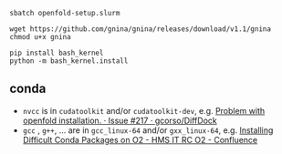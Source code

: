 ```
sbatch openfold-setup.slurm
```

```
wget https://github.com/gnina/gnina/releases/download/v1.1/gnina
chmod u+x gnina
```

```
pip install bash_kernel
python -m bash_kernel.install
```

## conda
* `nvcc` is in `cudatoolkit` and/or `cudatoolkit-dev`, e.g. [Problem with openfold installation.  · Issue \#217 · gcorso/DiffDock](https://github.com/gcorso/DiffDock/issues/217)
* `gcc` , `g++`, ... are in `gcc_linux-64` and/or `gxx_linux-64`, e.g. [Installing Difficult Conda Packages on O2 - HMS IT RC O2 - Confluence](https://harvardmed.atlassian.net/wiki/spaces/O2/pages/2557575188/Installing+Difficult+Conda+Packages+on+O2)
